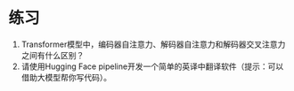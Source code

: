 # 练习

1. Transformer模型中，编码器自注意力、解码器自注意力和解码器交叉注意力之间有什么区别？
2. 请使用Hugging Face pipeline开发一个简单的英译中翻译软件（提示：可以借助大模型帮你写代码）。
